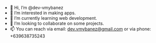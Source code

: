 - 👋 Hi, I’m @dev-vmybanez
- 👀 I’m interested in making apps.
- 🌱 I’m currently learning web development.
- 💞️ I’m looking to collaborate on some projects.
- 📫 You can reach via email: dev.vmybanez@gmail.com or via phone: +639638735243

<!---
dev-vmybanez/dev-vmybanez is a ✨ special ✨ repository because its `README.md` (this file) appears on your GitHub profile.
You can click the Preview link to take a look at your changes.
--->
